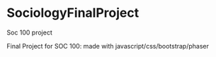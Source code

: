 # SociologyFinalProject
Soc 100 project

Final Project for SOC 100:
made with javascript/css/bootstrap/phaser


